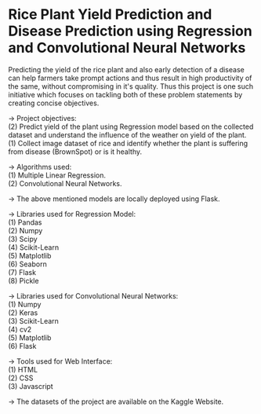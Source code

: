 # Rice Plant Yield Prediction and Disease Prediction using Regression and Convolutional Neural Networks

Predicting the yield of the rice plant and also early detection of a disease can help farmers take prompt actions and thus result in high productivity of the same, without compromising in it's quality. Thus this project is one such initiative which focuses on tackling both of these problem statements by creating concise objectives. <br>

-> Project objectives: <br>
(2) Predict yield of the plant using Regression model based on the collected dataset and understand the influence of the weather on yield of the plant.<br>
(1) Collect image dataset of rice and identify whether the plant is suffering from disease (BrownSpot) or is it healthy.<br>

-> Algorithms used: <br>
(1) Multiple Linear Regression. <br>
(2) Convolutional Neural Networks. <br>

-> The above mentioned models are locally deployed using Flask. <br>

-> Libraries used for Regression Model: <br>
(1) Pandas <br>
(2) Numpy <br>
(3) Scipy <br>
(4) Scikit-Learn <br>
(5) Matplotlib <br>
(6) Seaborn <br>
(7) Flask <br>
(8) Pickle <br>

-> Libraries used for Convolutional Neural Networks: <br>
(1) Numpy <br>
(2) Keras <br>
(3) Scikit-Learn <br>
(4) cv2 <br>
(5) Matplotlib <br>
(6) Flask <br>

-> Tools used for Web Interface: <br>
(1) HTML <br>
(2) CSS <br>
(3) Javascript <br>

-> The datasets of the project are available on the Kaggle Website.
